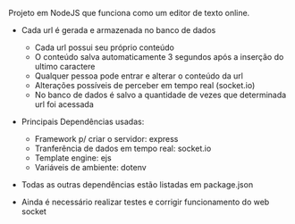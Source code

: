 Projeto em NodeJS que funciona como um editor de texto online.
- Cada url é gerada e armazenada no banco de dados
  - Cada url possui seu próprio conteúdo
  - O conteúdo salva automaticamente 3 segundos após a inserção do ultimo caractere
  - Qualquer pessoa pode entrar e alterar o conteúdo da url
  - Alterações possíveis de perceber em tempo real (socket.io)
  - No banco de dados é salvo a quantidade de vezes que determinada url foi acessada

- Principais Dependências usadas:
  * Framework p/ criar o servidor: express
  * Tranferência de dados em tempo real: socket.io
  * Template engine: ejs
  * Variáveis de ambiente: dotenv
  
- Todas as outras dependências estão listadas em package.json

- Ainda é necessário realizar testes e corrigir funcionamento do web socket
